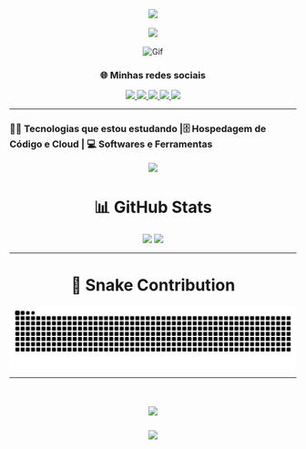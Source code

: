 <!-- Divider com gradiente -->
<p align="center">
  <img src="https://user-images.githubusercontent.com/73097560/115834477-dbab4500-a447-11eb-908a-139a6edaec5c.gif">
</p>

<!-- Título com efeito de digitação -->
<p align="center">
  <img src="https://readme-typing-svg.herokuapp.com/?font=Righteous&size=35&center=true&vCenter=true&width=500&height=70&duration=4000&lines=Olá+👋;Seja+Bem-vindo!;Meu+nome+é+Eduardo+😃;" />
</p>

<div align="center">
<img src="zoro.gif" width="150px" alt="Gif">
</div>

<div align="center">
  
### 🌐 Minhas redes sociais

<a href="https://eduardu.vercel.app/" target="_blank">
  <img src="https://skillicons.dev/icons?i=devto" />
</a>

<a href="https://www.instagram.com/gab_proenca/" target="_blank">
  <img src="https://skillicons.dev/icons?i=instagram" />
</a>


<a href="http://www.linkedin.com/in/eduardocarvalhos" target="_blank">
  <img src="https://skillicons.dev/icons?i=linkedin" />
</a>


<a href="mailto:developerpyjr@gmail.com" target="_blank">
  <img src="https://skillicons.dev/icons?i=gmail" />
</a>


<a href="https://discord.gg/63dDaJHr" target="_blank">
  <img src="https://skillicons.dev/icons?i=discord" />
</a>

</div>

---


### 👨‍💻 Tecnologias que estou estudando |🗄️ Hospedagem de Código e Cloud | 💻 Softwares e Ferramentas 
<div align="center">
<p>
  <img src="https://skillicons.dev/icons?i=python,js,html,css,netlify,gitlab,github,vercel,git,postgres,mongodb,firebase,figma,vscode,windows" />
</p>
</div>

<h1 align="center">📊 GitHub Stats</h1>

<p align="center">
  <img height="180em" src="https://github-readme-stats.vercel.app/api?username=YoungLich&theme=gotham&show_icons=true&count_private=true"/>
  <img height="180em" src="https://github-readme-stats.vercel.app/api/top-langs/?username=YoungLich&layout=compact&langs_count=6&theme=gotham"/>
</p>

---
<div align="center">
<h1>🐍 Snake Contribution</h1>
</div>

<p align="center">
  <img src="https://raw.githubusercontent.com/younglich/younglich/output/snake.svg" alt="Snake animation" />
</p>

---

<!-- Mensagem final -->
<h1 align="center">
  <img src="https://readme-typing-svg.herokuapp.com/?font=Righteous&size=35&center=true&vCenter=true&width=500&height=70&duration=4000&lines=Obrigado+pela+atenção!;Até+Logo!+😉;" />
</h1>

<!-- Divider final -->
<p align="center">
  <img src="https://user-images.githubusercontent.com/73097560/115834477-dbab4500-a447-11eb-908a-139a6edaec5c.gif">
</p>
